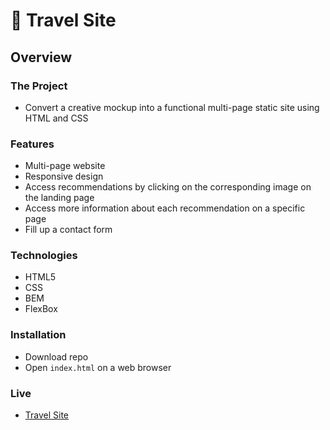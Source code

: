# 🛫 Travel Site

## Overview

### The Project
- Convert a creative mockup into a functional multi-page static site using HTML and CSS

### Features
- Multi-page website
- Responsive design
- Access recommendations by clicking on the corresponding image on the landing page
- Access more information about each recommendation on a specific page
- Fill up a contact form

### Technologies

- HTML5
- CSS
- BEM
- FlexBox

### Installation

- Download repo
- Open `index.html` on a web browser


### Live

- [Travel Site](https://aramatsolrac.github.io/BrainStation/travelsite/)


